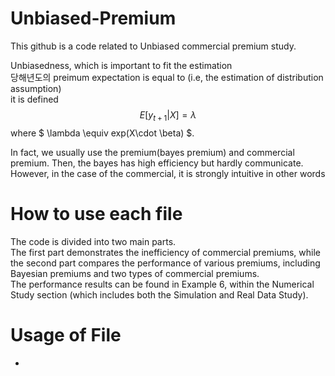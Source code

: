 # Unbiased-Premium
This github is a code related to Unbiased commercial premium study.  
  
Unbiasedness, which is important to fit the estimation   
당해년도의 preimum expectation is equal to (i.e, the estimation of distribution assumption)  
it is defined
$$E[y_{t+1} | X] = \lambda $$ where $ \lambda \equiv exp(X\cdot \beta) $.

In fact, we usually use the premium(bayes premium) and commercial premium. Then, the bayes has high efficiency but hardly communicate.
However, in the case of the commercial, it is strongly intuitive in other words

# How to use each file  
The code is divided into two main parts.   
The first part demonstrates the inefficiency of commercial premiums, while the second part compares the performance of various premiums, including Bayesian premiums and two types of commercial premiums.   
The performance results can be found in Example 6, within the Numerical Study section (which includes both the Simulation and Real Data Study).  


# Usage of File
*

